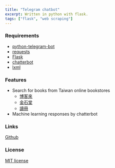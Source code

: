 ```yaml
---
title: "Telegram chatbot"
excerpt: Written in python with flask.
tags: ["flask", "web scraping"]
---
```


### Requirements

-   [python-telegram-bot](https://github.com/python-telegram-bot/python-telegram-bot)
-   [requests](https://requests.readthedocs.io/en/latest/)
-   [Flask](https://flask.palletsprojects.com/en/2.1.x/)
-   [chatterbot](https://chatterbot.readthedocs.io/en/stable/)
-   [lxml](https://lxml.de/)

### Features

-   Search for books from Taiwan online bookstores
    -   [博客來](https://www.books.com.tw/)
    -   [金石堂](https://www.kingstone.com.tw/)
    -   [讀冊](https://www.taaze.tw/index.html)
-   Machine learning responses by chatterbot

### Links

[Github](https://github.com/chuang861012/Kotori-telegram_bot)

### License

[MIT license](https://github.com/chuang861012/Kotori-telegram_bot/blob/master/LICENSE)
